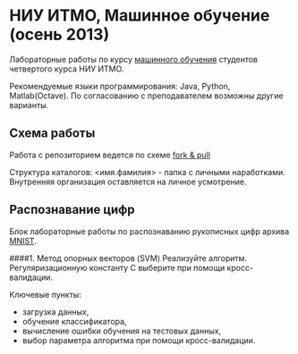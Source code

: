 НИУ ИТМО, Машинное обучение (осень 2013)
================================================

Лабораторные работы по курсу [машинного обучения][ml home] студентов
четвертого курса НИУ ИТМО.

Рекомендуемые языки программирования: Java, Python, Matlab(Octave). 
По согласованию с преподавателем возможны другие варианты.

Схема работы
-------------------

Работа с репозиторием ведется по схеме [fork & pull][fork-pull]

Структура каталогов: <имя.фамилия> - папка с личными наработками.
Внутренняя организация оставляется на личное усмотрение.

[ml home]: http://neerc.ifmo.ru/~ml
[fork-pull]: https://help.github.com/articles/using-pull-requests

Распознавание цифр
------------------

Блок лабораторные работы по распознаванию рукописных цифр архива [MNIST].

[MNIST]: http://yann.lecun.com/exdb/mnist/

####1. Метод опорных векторов (SVM)
Реализуйте алгоритм. Регуляризационную константу C выберите при
помощи кросс-валидации.

Ключевые пункты:
- загрузка данных,
- обучение классификатора,
- вычисление ошибки обучения на тестовых данных,
- выбор параметра алгоритма при помощи кросс-валидации.
